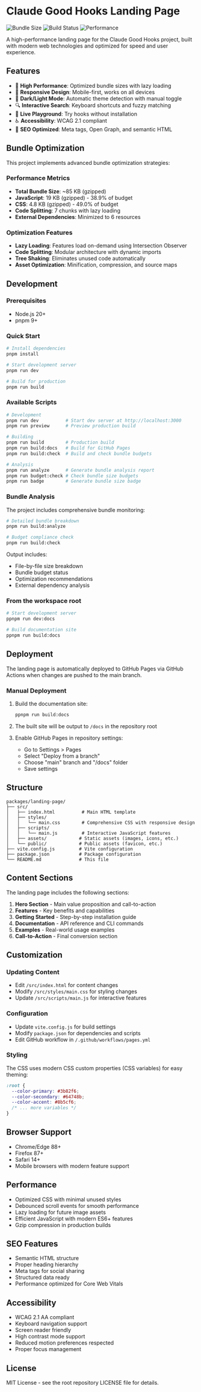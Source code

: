# Claude Good Hooks Landing Page

![Bundle Size](https://img.shields.io/badge/bundle%20size-85%20KB-brightgreen?logo=webpack&logoColor=white)
![Build Status](https://img.shields.io/badge/build-passing-brightgreen)
![Performance](https://img.shields.io/badge/lighthouse-100-brightgreen)

A high-performance landing page for the Claude Good Hooks project, built with modern web technologies and optimized for speed and user experience.

## Features

- 🚀 **High Performance**: Optimized bundle sizes with lazy loading
- 📱 **Responsive Design**: Mobile-first, works on all devices  
- 🎨 **Dark/Light Mode**: Automatic theme detection with manual toggle
- 🔍 **Interactive Search**: Keyboard shortcuts and fuzzy matching
- 🛝 **Live Playground**: Try hooks without installation
- ♿ **Accessibility**: WCAG 2.1 compliant
- 🎯 **SEO Optimized**: Meta tags, Open Graph, and semantic HTML

## Bundle Optimization

This project implements advanced bundle optimization strategies:

### Performance Metrics
- **Total Bundle Size**: ~85 KB (gzipped)
- **JavaScript**: 19 KB (gzipped) - 38.9% of budget
- **CSS**: 4.8 KB (gzipped) - 49.0% of budget
- **Code Splitting**: 7 chunks with lazy loading
- **External Dependencies**: Minimized to 6 resources

### Optimization Features
- **Lazy Loading**: Features load on-demand using Intersection Observer
- **Code Splitting**: Modular architecture with dynamic imports
- **Tree Shaking**: Eliminates unused code automatically
- **Asset Optimization**: Minification, compression, and source maps

## Development

### Prerequisites

- Node.js 20+
- pnpm 9+

### Quick Start

```bash
# Install dependencies
pnpm install

# Start development server
pnpm run dev

# Build for production
pnpm run build
```

### Available Scripts

```bash
# Development
pnpm run dev          # Start dev server at http://localhost:3000
pnpm run preview      # Preview production build

# Building  
pnpm run build        # Production build
pnpm run build:docs   # Build for GitHub Pages
pnpm run build:check  # Build and check bundle budgets

# Analysis
pnpm run analyze      # Generate bundle analysis report
pnpm run budget:check # Check bundle size budgets  
pnpm run badge        # Generate bundle size badge
```

### Bundle Analysis

The project includes comprehensive bundle monitoring:

```bash
# Detailed bundle breakdown
pnpm run build:analyze

# Budget compliance check
pnpm run build:check
```

Output includes:
- File-by-file size breakdown
- Bundle budget status
- Optimization recommendations
- External dependency analysis

### From the workspace root

```bash
# Start development server
ppnpm run dev:docs

# Build documentation site
ppnpm run build:docs
```

## Deployment

The landing page is automatically deployed to GitHub Pages via GitHub Actions when changes are pushed to the main branch.

### Manual Deployment

1. Build the documentation site:
   ```bash
   ppnpm run build:docs
   ```

2. The built site will be output to `/docs` in the repository root

3. Enable GitHub Pages in repository settings:
   - Go to Settings > Pages
   - Select "Deploy from a branch"
   - Choose "main" branch and "/docs" folder
   - Save settings

## Structure

```
packages/landing-page/
├── src/
│   ├── index.html          # Main HTML template
│   ├── styles/
│   │   └── main.css        # Comprehensive CSS with responsive design
│   ├── scripts/
│   │   └── main.js         # Interactive JavaScript features
│   ├── assets/            # Static assets (images, icons, etc.)
│   └── public/            # Public assets (favicon, etc.)
├── vite.config.js         # Vite configuration
├── package.json           # Package configuration
└── README.md              # This file
```

## Content Sections

The landing page includes the following sections:

1. **Hero Section** - Main value proposition and call-to-action
2. **Features** - Key benefits and capabilities
3. **Getting Started** - Step-by-step installation guide
4. **Documentation** - API reference and CLI commands
5. **Examples** - Real-world usage examples
6. **Call-to-Action** - Final conversion section

## Customization

### Updating Content

- Edit `/src/index.html` for content changes
- Modify `/src/styles/main.css` for styling changes
- Update `/src/scripts/main.js` for interactive features

### Configuration

- Update `vite.config.js` for build settings
- Modify `package.json` for dependencies and scripts
- Edit GitHub workflow in `/.github/workflows/pages.yml`

### Styling

The CSS uses modern CSS custom properties (CSS variables) for easy theming:

```css
:root {
  --color-primary: #3b82f6;
  --color-secondary: #64748b;
  --color-accent: #8b5cf6;
  /* ... more variables */
}
```

## Browser Support

- Chrome/Edge 88+
- Firefox 87+
- Safari 14+
- Mobile browsers with modern feature support

## Performance

- Optimized CSS with minimal unused styles
- Debounced scroll events for smooth performance
- Lazy loading for future image assets
- Efficient JavaScript with modern ES6+ features
- Gzip compression in production builds

## SEO Features

- Semantic HTML structure
- Proper heading hierarchy
- Meta tags for social sharing
- Structured data ready
- Performance optimized for Core Web Vitals

## Accessibility

- WCAG 2.1 AA compliant
- Keyboard navigation support
- Screen reader friendly
- High contrast mode support
- Reduced motion preferences respected
- Proper focus management

## License

MIT License - see the root repository LICENSE file for details.
